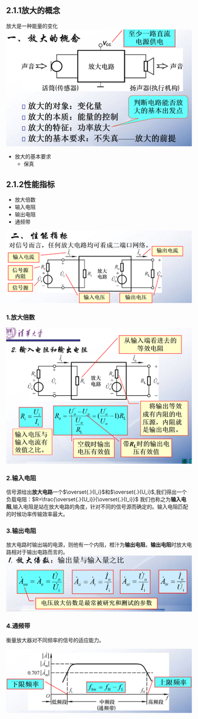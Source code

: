## 2.1.1放大的概念

放大是一种能量的变化
![Alt text](image.png)

- 放大的基本要求
  - 保真

## 2.1.2性能指标

- 放大倍数
- 输入电阻
- 输出电阻
- 通频带

![Alt text](image-1.png)
### 1.放大倍数

![Alt text](image-4.png)

### 2.输入电阻  

信号源给出**放大电路**一个$\overset{.}{I_i}$和$\overset{.}{U_i}$,我们得出一个负载电阻：$R=\frac{\overset{.}{U_i}}{\overset{.}{I_i}}$
我们也称之为**输入电阻**,输入电阻是站在放大电路的角度，针对不同的信号源而确定的。输入电阻匹配的时候功率传输效率最大。

### 3.输出电阻

放大电路时输出端的电源，则他有一个内阻，橙汁为**输出电阻**，**输出电阻**时放大电路相对于输出电路而言的。
![Alt text](image-3.png)

### 4.通频带  

衡量放大器对不同频率的信号的适应能力。

![Alt text](image-5.png)
